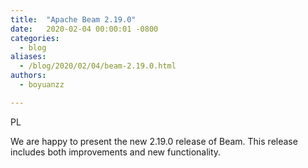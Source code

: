 ```yaml
---
title:  "Apache Beam 2.19.0"
date:   2020-02-04 00:00:01 -0800
categories:
  - blog
aliases:
  - /blog/2020/02/04/beam-2.19.0.html
authors:
  - boyuanzz

---
```

<!--
Licensed under the Apache License, Version 2.0 (the "License");
you may not use this file except in compliance with the License.
You may obtain a copy of the License at

http://www.apache.org/licenses/LICENSE-2.0

Unless required by applicable law or agreed to in writing, software
distributed under the License is distributed on an "AS IS" BASIS,
WITHOUT WARRANTIES OR CONDITIONS OF ANY KIND, either express or implied.
See the License for the specific language governing permissions and
limitations under the License.
-->

PL
<!--more-->
We are happy to present the new 2.19.0 release of Beam. This release includes both improvements and new functionality.